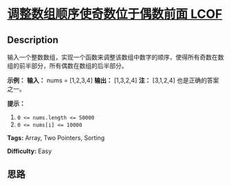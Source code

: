 # [调整数组顺序使奇数位于偶数前面 LCOF][title]

## Description

输入一个整数数组，实现一个函数来调整该数组中数字的顺序，使得所有奇数在数组的前半部分，所有偶数在数组的后半部分。



**示例：**
            **输入：** nums = [1,2,3,4]    **输出：** [1,3,2,4]     **注：** [3,1,2,4] 也是正确的答案之一。



**提示：**

  1. `0 <= nums.length <= 50000`
  2. `0 <= nums[i] <= 10000`


**Tags:** Array, Two Pointers, Sorting

**Difficulty:** Easy

## 思路

[title]: https://leetcode-cn.com/problems/diao-zheng-shu-zu-shun-xu-shi-qi-shu-wei-yu-ou-shu-qian-mian-lcof
